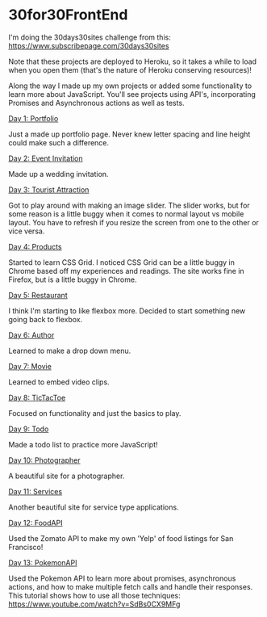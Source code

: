 # 30for30FrontEnd

I'm doing the 30days30sites challenge from this: https://www.subscribepage.com/30days30sites

Note that these projects are deployed to Heroku, so it takes a while to load when you open them (that's the nature of Heroku conserving resources)!

Along the way I made up my own projects or added some functionality to learn more about JavaScript.  You'll see projects using API's, incorporating Promises and Asynchronous actions as well as tests.

[Day 1: Portfolio](https://desolate-tor-91462.herokuapp.com/)

Just a made up portfolio page.  Never knew letter spacing and line height could make such a difference.

[Day 2: Event Invitation](https://thawing-headland-76532.herokuapp.com/)

Made up a wedding invitation.

[Day 3: Tourist Attraction](https://pacific-bayou-48745.herokuapp.com/)

Got to play around with making an image slider.  The slider works,
but for some reason is a little buggy when it comes to normal layout vs mobile layout.  You have to refresh if you resize the screen from one to the other or vice versa.

[Day 4: Products](https://tranquil-crag-77456.herokuapp.com/)

Started to learn CSS Grid.  I noticed CSS Grid can be a little buggy in Chrome based off my experiences and readings.  The site works fine in Firefox, but is a little buggy in Chrome.

[Day 5: Restaurant](https://thawing-plateau-40704.herokuapp.com/)

I think I'm starting to like flexbox more.  Decided to start something new going back to flexbox.

[Day 6: Author](https://secure-plateau-31217.herokuapp.com/)

Learned to make a drop down menu.

[Day 7: Movie](https://warm-fortress-43025.herokuapp.com/)

Learned to embed video clips.

[Day 8: TicTacToe](https://salty-inlet-59965.herokuapp.com/)

Focused on functionality and just the basics to play.

[Day 9: Todo](https://desolate-river-50809.herokuapp.com/)

Made a todo list to practice more JavaScript!

[Day 10: Photographer](https://agile-reaches-84934.herokuapp.com/)

A beautiful site for a photographer.

[Day 11: Services](https://fierce-hollows-50893.herokuapp.com/)

Another beautiful site for service type applications.

[Day 12: FoodAPI](https://fathomless-earth-74107.herokuapp.com/)

Used the Zomato API to make my own 'Yelp' of food listings for San Francisco!

[Day 13: PokemonAPI](https://radiant-waters-39870.herokuapp.com/)

Used the Pokemon API to learn more about promises, asynchronous actions, and how to make multiple fetch calls and handle their responses.  This tutorial shows how to use all those techniques:
https://www.youtube.com/watch?v=SdBs0CX9MFg
